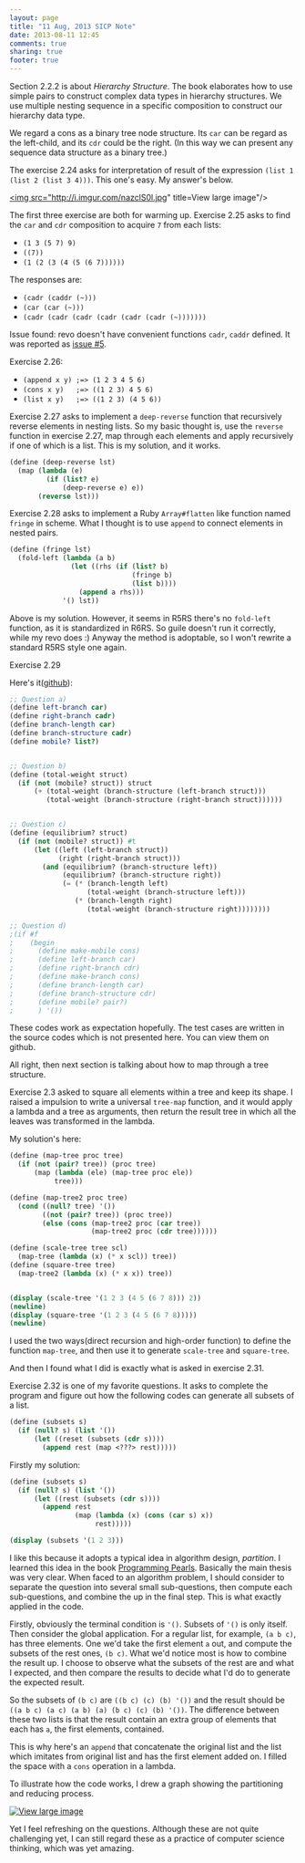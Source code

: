 ```yaml
---
layout: page
title: "11 Aug, 2013 SICP Note"
date: 2013-08-11 12:45
comments: true
sharing: true
footer: true
---
```



Section 2.2.2 is about *Hierarchy Structure*. The book elaborates how
to use simple pairs to construct complex data types in hierarchy
structures. We use multiple nesting sequence in a specific composition
to construct our hierarchy data type.

We regard a cons as a binary tree node structure. Its `car` can be regard as
the left-child, and its `cdr` could be the right. (In this way we can
present any sequence data structure as a binary tree.)

The exercise 2.24 asks for interpretation of result of the expression
`(list 1 (list 2 (list 3 4)))`. This one's easy. My answer's below.

<a href="http://imgur.com/nazclS0"><img
src="http://i.imgur.com/nazclS0l.jpg" title=View large image"/></a>

The first three exercise are both for warming up. Exercise 2.25 asks to
find the `car` and `cdr` composition to acquire `7` from each lists:

* `(1 3 (5 7) 9)`
* `((7))`
* `(1 (2 (3 (4 (5 (6 7))))))`


The responses are:

* `(cadr (caddr (~)))`
* `(car (car (~)))`
* `(cadr (cadr (cadr (cadr (cadr (cadr (~)))))))`


Issue found: revo doesn't have convenient functions `cadr`, `caddr`
defined. It was reported as [issue #5](https://github.com/shouya/revo/issues/5).

Exercise 2.26:

* `(append x y) ;=> (1 2 3 4 5 6)`
* `(cons x y)   ;=> ((1 2 3) 4 5 6)`
* `(list x y)   ;=> ((1 2 3) (4 5 6))`

Exercise 2.27 asks to implement a `deep-reverse` function that
recursively reverse elements in nesting lists. So my basic thought is,
use the `reverse` function in exercise 2.27, map through each elements
and apply recursively if one of which is a list. This is my solution,
and it works.

```scheme
(define (deep-reverse lst)
  (map (lambda (e)
         (if (list? e)
             (deep-reverse e) e))
       (reverse lst)))
```

Exercise 2.28 asks to implement a Ruby `Array#flatten` like function
named `fringe` in scheme. What I thought is to use `append` to connect
elements in nested pairs.

```scheme
(define (fringe lst)
  (fold-left (lambda (a b)
               (let ((rhs (if (list? b)
                              (fringe b)
                              (list b))))
                 (append a rhs)))
             '() lst))
```

Above is my solution. However, it seems in R5RS there's no `fold-left`
function, as it is standardized in R6RS. So guile doesn't run it
correctly, while my revo does :) Anyway the method is adoptable, so I
won't rewrite a standard R5RS style one again.

Exercise 2.29

Here's it([github](https://github.com/shouya/sicp-exercise/blob/master/2.29.ss)):

```scheme
;; Question a)
(define left-branch car)
(define right-branch cadr)
(define branch-length car)
(define branch-structure cadr)
(define mobile? list?)


;; Question b)
(define (total-weight struct)
  (if (not (mobile? struct)) struct
      (+ (total-weight (branch-structure (left-branch struct)))
         (total-weight (branch-structure (right-branch struct))))))


;; Question c)
(define (equilibrium? struct)
  (if (not (mobile? struct)) #t
      (let ((left (left-branch struct))
            (right (right-branch struct)))
        (and (equilibrium? (branch-structure left))
             (equilibrium? (branch-structure right))
             (= (* (branch-length left)
                   (total-weight (branch-structure left)))
                (* (branch-length right)
                   (total-weight (branch-structure right))))))))

;; Question d)
;(if #f
;    (begin
;      (define make-mobile cons)
;      (define left-branch car)
;      (define right-branch cdr)
;      (define make-branch cons)
;      (define branch-length car)
;      (define branch-structure cdr)
;      (define mobile? pair?)
;      ) '())
```

These codes work as expectation hopefully. The test cases are written
in the source codes which is not presented here. You can view them on
github.


All right, then next section is talking about how to map through a
tree structure.

Exercise 2.3 asked to square all elements within a tree and keep its
shape. I raised a impulsion to write a universal `tree-map` function,
and it would apply a lambda and a tree as arguments, then return the
result tree in which all the leaves was transformed in the lambda.

My solution's here:

```scheme
(define (map-tree proc tree)
  (if (not (pair? tree)) (proc tree)
      (map (lambda (ele) (map-tree proc ele))
           tree)))

(define (map-tree2 proc tree)
  (cond ((null? tree) '())
        ((not (pair? tree)) (proc tree))
        (else (cons (map-tree2 proc (car tree))
                    (map-tree2 proc (cdr tree))))))

(define (scale-tree tree scl)
  (map-tree (lambda (x) (* x scl)) tree))
(define (square-tree tree)
  (map-tree2 (lambda (x) (* x x)) tree))


(display (scale-tree '(1 2 3 (4 5 (6 7 8))) 2))
(newline)
(display (square-tree '(1 2 3 (4 5 (6 7 8)))))
(newline)
```

I used the two ways(direct recursion and high-order function) to
define the function `map-tree`, and then use it to generate
`scale-tree` and `square-tree`.

And then I found what I did is exactly what is asked in exercise 2.31.


Exercise 2.32 is one of my favorite questions. It asks to complete the
program and figure out how the following codes can generate all
subsets of a list.

```scheme
(define (subsets s)
  (if (null? s) (list '())
      (let ((reset (subsets (cdr s))))
        (append rest (map <???> rest)))))
```

Firstly my solution:

```scheme
(define (subsets s)
  (if (null? s) (list '())
      (let ((rest (subsets (cdr s))))
        (append rest
                (map (lambda (x) (cons (car s) x))
                     rest)))))

(display (subsets '(1 2 3)))
```

I like this because it adopts a typical idea in algorithm design,
*partition*. I learned this idea in the book
[Programming Pearls](http://www.cs.bell-labs.com/cm/cs/pearls/).
Basically the main thesis was very
clear. When faced to an algorithm problem, I should consider to
separate the question into several small sub-questions, then compute
each sub-questions, and combine the up in the final step. This is what
exactly applied in the code.

Firstly, obviously the terminal condition is `'()`. Subsets of `'()`
is only itself. Then consider the global application. For a regular
list, for example, `(a b c)`, has three elements. One we'd take the
first element `a` out, and compute the subsets of the rest ones,
`(b c)`. What we'd notice most is how to combine the result up. I
choose to observe what the subsets of the rest are and what I
expected, and then compare the results to decide what I'd do to
generate the expected result.

So the subsets of `(b c)` are `((b c) (c) (b) '())` and the result
should be `((a b c) (a c) (a b) (a) (b c) (c) (b) '())`. The
difference between these two lists is that the result contain an extra
group of elements that each has `a`, the first elements, contained.

This is why here's an `append` that concatenate the original list and
the list which imitates from original list and has the first element
added on. I filled the space with a `cons` operation in a lambda.

To illustrate how the code works, I drew a graph showing the
partitioning and reducing process.


<a href="http://imgur.com/6ZqHjLT"><img
src="http://i.imgur.com/6ZqHjLTl.jpg" title="View large image"/></a>

Yet I feel refreshing on the questions. Although these are not quite
challenging yet, I can still regard these as a practice of computer
science thinking, which was yet amazing.
